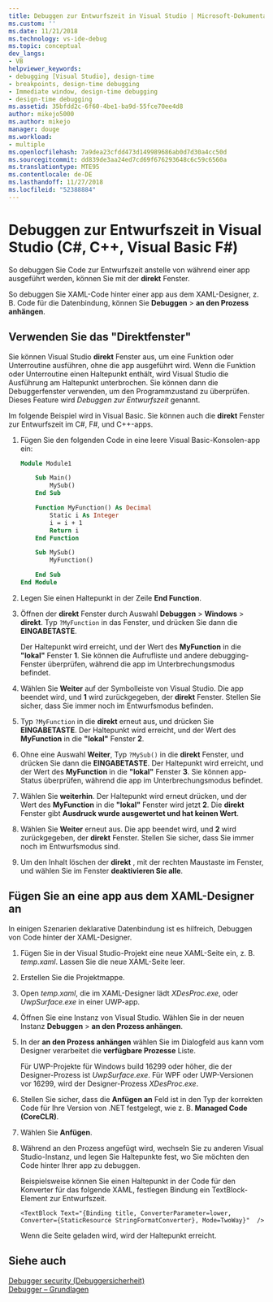 ```yaml
---
title: Debuggen zur Entwurfszeit in Visual Studio | Microsoft-Dokumentation
ms.custom: ''
ms.date: 11/21/2018
ms.technology: vs-ide-debug
ms.topic: conceptual
dev_langs:
- VB
helpviewer_keywords:
- debugging [Visual Studio], design-time
- breakpoints, design-time debugging
- Immediate window, design-time debugging
- design-time debugging
ms.assetid: 35bfdd2c-6f60-4be1-ba9d-55fce70ee4d8
author: mikejo5000
ms.author: mikejo
manager: douge
ms.workload:
- multiple
ms.openlocfilehash: 7a9dea23cfdd473d149989686ab0d7d30a4cc50d
ms.sourcegitcommit: dd839de3aa24ed7cd69f676293648c6c59c6560a
ms.translationtype: MTE95
ms.contentlocale: de-DE
ms.lasthandoff: 11/27/2018
ms.locfileid: "52388884"
---
```

# <a name="debug-at-design-time-in-visual-studio-c-c-visual-basic-f"></a>Debuggen zur Entwurfszeit in Visual Studio (C#, C++, Visual Basic F#)

So debuggen Sie Code zur Entwurfszeit anstelle von während einer app ausgeführt werden, können Sie mit der **direkt** Fenster. 

So debuggen Sie XAML-Code hinter einer app aus dem XAML-Designer, z. B. Code für die Datenbindung, können Sie **Debuggen** > **an den Prozess anhängen**.
  
## <a name="use-the-immediate-window"></a>Verwenden Sie das "Direktfenster"  

Sie können Visual Studio **direkt** Fenster aus, um eine Funktion oder Unterroutine ausführen, ohne die app ausgeführt wird. Wenn die Funktion oder Unterroutine einen Haltepunkt enthält, wird Visual Studio die Ausführung am Haltepunkt unterbrochen. Sie können dann die Debuggerfenster verwenden, um den Programmzustand zu überprüfen. Dieses Feature wird *Debuggen zur Entwurfszeit* genannt.  

Im folgende Beispiel wird in Visual Basic. Sie können auch die **direkt** Fenster zur Entwurfszeit im C#, F#, und C++-apps.

1. Fügen Sie den folgenden Code in eine leere Visual Basic-Konsolen-app ein:  
   
   ```vb  
   Module Module1
   
       Sub Main()
           MySub()
       End Sub
   
       Function MyFunction() As Decimal
           Static i As Integer
           i = i + 1
           Return i
       End Function
   
       Sub MySub()
           MyFunction()
   
       End Sub
   End Module
   ```  
   
1. Legen Sie einen Haltepunkt in der Zeile **End Function**.  
   
1. Öffnen der **direkt** Fenster durch Auswahl **Debuggen** > **Windows** > **direkt**. Typ `?MyFunction` in das Fenster, und drücken Sie dann die **EINGABETASTE**.   
   
   Der Haltepunkt wird erreicht, und der Wert des **MyFunction** in die **"lokal"** Fenster **1**. Sie können die Aufrufliste und andere debugging-Fenster überprüfen, während die app im Unterbrechungsmodus befindet. 
   
1. Wählen Sie **Weiter** auf der Symbolleiste von Visual Studio. Die app beendet wird, und **1** wird zurückgegeben, der **direkt** Fenster. Stellen Sie sicher, dass Sie immer noch im Entwurfsmodus befinden.  
   
1. Typ `?MyFunction` in die **direkt** erneut aus, und drücken Sie **EINGABETASTE**. Der Haltepunkt wird erreicht, und der Wert des **MyFunction** in die **"lokal"** Fenster **2**. 
   
1. Ohne eine Auswahl **Weiter**, Typ `?MySub()` in die **direkt** Fenster, und drücken Sie dann die **EINGABETASTE**. Der Haltepunkt wird erreicht, und der Wert des **MyFunction** in die **"lokal"** Fenster **3**. Sie können app-Status überprüfen, während die app im Unterbrechungsmodus befindet. 
   
1. Wählen Sie **weiterhin**. Der Haltepunkt wird erneut drücken, und der Wert des **MyFunction** in die **"lokal"** Fenster wird jetzt **2**. Die **direkt** Fenster gibt **Ausdruck wurde ausgewertet und hat keinen Wert**.
   
1. Wählen Sie **Weiter** erneut aus. Die app beendet wird, und **2** wird zurückgegeben, der **direkt** Fenster. Stellen Sie sicher, dass Sie immer noch im Entwurfsmodus sind.
   
1. Um den Inhalt löschen der **direkt** , mit der rechten Maustaste im Fenster, und wählen Sie im Fenster **deaktivieren Sie alle**. 

## <a name="attach-to-an-app-from-the-xaml-designer"></a>Fügen Sie an eine app aus dem XAML-Designer an

In einigen Szenarien deklarative Datenbindung ist es hilfreich, Debuggen von Code hinter der XAML-Designer.

1. Fügen Sie in der Visual Studio-Projekt eine neue XAML-Seite ein, z. B. *temp.xaml*. Lassen Sie die neue XAML-Seite leer. 
   
1. Erstellen Sie die Projektmappe.
   
1. Open *temp.xaml*, die im XAML-Designer lädt *XDesProc.exe*, oder *UwpSurface.exe* in einer UWP-app. 
   
1. Öffnen Sie eine Instanz von Visual Studio. Wählen Sie in der neuen Instanz **Debuggen** > **an den Prozess anhängen**. 
   
1. In der **an den Prozess anhängen** wählen Sie im Dialogfeld aus kann vom Designer verarbeitet die **verfügbare Prozesse** Liste.
   
   Für UWP-Projekte für Windows build 16299 oder höher, die der Designer-Prozess ist *UwpSurface.exe*. Für WPF oder UWP-Versionen vor 16299, wird der Designer-Prozess *XDesProc.exe*.
   
1. Stellen Sie sicher, dass die **Anfügen an** Feld ist in den Typ der korrekten Code für Ihre Version von .NET festgelegt, wie z. B. **Managed Code (CoreCLR)**. 
   
1. Wählen Sie **Anfügen**.
   
1. Während an den Prozess angefügt wird, wechseln Sie zu anderen Visual Studio-Instanz, und legen Sie Haltepunkte fest, wo Sie möchten den Code hinter Ihrer app zu debuggen.
   
   Beispielsweise können Sie einen Haltepunkt in der Code für den Konverter für das folgende XAML, festlegen Bindung ein TextBlock-Element zur Entwurfszeit.
   
    ```xaml
    <TextBlock Text="{Binding title, ConverterParameter=lower, Converter={StaticResource StringFormatConverter}, Mode=TwoWay}"  />
    ```
   Wenn die Seite geladen wird, wird der Haltepunkt erreicht.
  
## <a name="see-also"></a>Siehe auch  
 [Debugger security (Debuggersicherheit)](../debugger/debugger-security.md)   
 [Debugger – Grundlagen](../debugger/getting-started-with-the-debugger.md)
